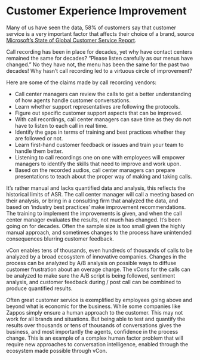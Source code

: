 # Customer Experience Improvement

Many of us have seen the data, 58% of customers say that customer service is a very important factor that affects their choice of a brand, source [Microsoft’s State of Global Customer Service Report](https://info.microsoft.com/rs/157-GQE-382/images/2018StateofGlobalCustomerServiceReport.pdf).&#x20;

Call recording has been in place for decades, yet why have contact centers remained the same for decades? “Please listen carefully as our menus have changed.” No they have not, the menu has been the same for the past two decades! Why hasn’t call recording led to a virtuous circle of improvement?

Here are some of the claims made by call recording vendors:

* Call center managers can review the calls to get a better understanding of how agents handle customer conversations.&#x20;
* Learn whether support representatives are following the protocols.
* Figure out specific customer support aspects that can be improved.
* With call recordings, call center managers can save time as they do not have to listen to each call in real time.
* Identify the gaps in terms of training and best practices whether they are followed or not.
* Learn first-hand customer feedback or issues and train your team to handle them better.
* Listening to call recordings one on one with employees will empower managers to identify the skills that need to improve and work upon.
* Based on the recorded audios, call center managers can prepare presentations to teach about the proper way of making and taking calls.

It’s rather manual and lacks quantified data and analysis, this reflects the historical limits of ASR. The call center manager will call a meeting based on their analysis, or bring in a consulting firm that analyzed the data, and based on ‘industry best practices’ make improvement recommendations. The training to implement the improvements is given, and when the call center manager evaluates the results, not much has changed. It’s been going on for decades. Often the sample size is too small given the highly manual approach, and sometimes changes to the process have unintended consequences blurring customer feedback.

vCon enables tens of thousands, even hundreds of thousands of calls to be analyzed by a broad ecosystem of innovative companies. Changes in the process can be analyzed by A/B analysis on possible ways to diffuse customer frustration about an overage charge. The vCons for the calls can be analyzed to make sure the A/B script is being followed, sentiment analysis, and customer feedback during / post call can be combined to produce quantified results.

Often great customer service is exemplified by employees going above and beyond what is economic for the business. While some companies like Zappos simply ensure a human approach to the customer. This may not work for all brands and situations. But being able to test and quantify the results over thousands or tens of thousands of conversations gives the business, and most importantly the agents, confidence in the process change. This is an example of a complex human factor problem that will require new approaches to conversation intelligence, enabled through the ecosystem made possible through vCon.

